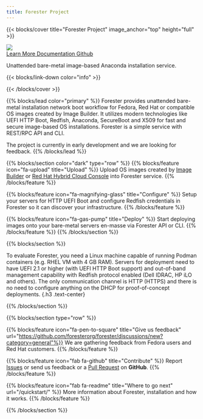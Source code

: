 ```yaml
---
title: Forester Project
---
```



{{< blocks/cover title="Forester Project" image_anchor="top" height="full" >}}

<div class="mb-4"><img src="/logo128.png"/></div>

<a class="btn btn-lg btn-primary me-3 mb-4" href="/quickstart/">
  Learn More <i class="fas fa-lightbulb ms-2"></i>
</a>
<a class="btn btn-lg btn-secondary me-3 mb-4" href="/docs/">
  Documentation <i class="fas fa-arrow-alt-circle-right ms-2"></i>
</a>
<a class="btn btn-lg btn-secondary me-3 mb-4" href="https://github.com/foresterorg/forester">
  Github<i class="fab fa-github ms-2 "></i>
</a>
<p class="lead mt-5">Unattended bare-metal image-based Anaconda installation service.</p>
{{< blocks/link-down color="info" >}}

{{< /blocks/cover >}}


{{% blocks/lead color="primary" %}}
Forester provides unattended bare-metal installation network boot workflow for Fedora, Red Hat or compatible OS images created by Image Builder. It utilizes modern technologies like UEFI HTTP Boot, Redfish, Anaconda, SecureBoot and X509 for fast and secure image-based OS installations. Forester is a simple service with REST/RPC API and CLI.

The project is currently in early development and we are looking for feedback.
{{% /blocks/lead %}}


{{% blocks/section color="dark" type="row" %}}
{{% blocks/feature icon="fa-upload" title="Upload" %}}
Upload OS images created by [Image Builder](https://www.osbuild.org/) or [Red Hat Hybrid Cloud Console](https://console.redhat.com/insights/image-builder) into Forester service.
{{% /blocks/feature %}}


{{% blocks/feature icon="fa-magnifying-glass" title="Configure" %}}
Setup your servers for HTTP UEFI Boot and configure Redfish credentials in Forester so it can discover your infrastructure.
{{% /blocks/feature %}}


{{% blocks/feature icon="fa-gas-pump" title="Deploy" %}}
Start deploying images onto your bare-metal servers en-masse via Forester API or CLI.
{{% /blocks/feature %}}
{{% /blocks/section %}}


{{% blocks/section %}}

To evaluate Forester, you need a Linux machine capable of running Podman containers (e.g. RHEL VM with 4 GB RAM). Servers for deployment need to have UEFI 2.1 or higher (with UEFI HTTP Boot support) and out-of-band management capability with Redfish protocol enabled (Dell IDRAC, HP iLO and others). The only communication channel is HTTP (HTTPS) and there is no need to configure anything on the DHCP for proof-of-concept deployments.
{.h3 .text-center}

{{% /blocks/section %}}


{{% blocks/section type="row" %}}

<div style="width: 50%; text-align: center;" class="row">
<script async id="asciicast-OqscgGVl79CJdeDVD1VF9d0hA" src="https://asciinema.org/a/OqscgGVl79CJdeDVD1VF9d0hA.js"></script>
</div>

{{% blocks/feature icon="fa-pen-to-square" title="Give us feedback" url="https://github.com/foresterorg/forester/discussions/new?category=general"%}}
We are gathering feedback from Fedora users and Red Hat customers.
{{% /blocks/feature %}}

{{% blocks/feature icon="fab fa-github" title="Contribute" %}}
Report [Issues](https://github.com/foresterorg/forester) or send us feedback or a [Pull Request](https://github.com/foresterorg/forester) on **GitHub**.
{{% /blocks/feature %}}

{{% blocks/feature icon="fab fa-readme" title="Where to go next" url="/quickstart/" %}}
More information about Forester, installation and how it works.
{{% /blocks/feature %}}

{{% /blocks/section %}}

